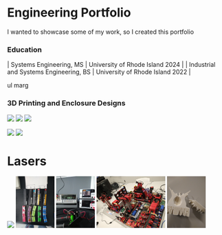 # Engineering Portfolio

I wanted to showcase some of my work, so I created this portfolio

### Education

| Systems Engineering, MS | University of Rhode Island 2024 |
| Industrial and Systems Engineering, BS | University of Rhode Island 2022 |

ul marg

### 3D Printing and Enclosure Designs
<img src="images/ardu_case.png" height=150>  <img src="images/ardu_case_populated.png" height=150> <img src="images/ardu_case_detail.png" height=150>

<img src="images/assembly_line_controller_nocase.png" height=150> <img src="images/assembly_line_case.png" height=150>

# Lasers
<img src="images/profiler.png" height=200>

<img src="images/IMG_20210406_152803746.jpg" height=120>
<img src="images/IMG_20210420_183240448.jpg" height=120>
<img src="images/IMG_20210614_120200268.jpg" height=120>
<img src="images/IMG_20230329_203938764.jpg" height=120>